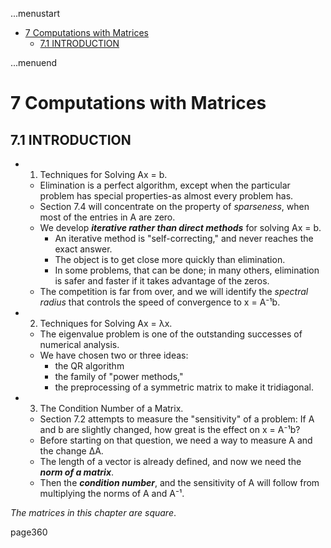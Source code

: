 ...menustart

 - [7 Computations with Matrices](#a11f9fe43dfed0d30be3a8fbf4d57420)
     - [7.1 INTRODUCTION](#f3fd8c325ad2bd72e12ccb6f8f17afc4)

...menuend


<h2 id="a11f9fe43dfed0d30be3a8fbf4d57420"></h2>


# 7 Computations with Matrices

<h2 id="f3fd8c325ad2bd72e12ccb6f8f17afc4"></h2>


## 7.1 INTRODUCTION

 - 1. Techniques for Solving Ax = b.
    - Elimination is a perfect algorithm, except when the particular problem has special properties-as almost every problem has. 
    - Section 7.4 will concentrate on the property of *sparseness*, when most of the entries in A are zero. 
    - We develop ***iterative rather than direct methods*** for solving Ax = b. 
        - An iterative method is "self-correcting," and never reaches the exact answer. 
        - The object is to get close more quickly than elimination. 
        - In some problems, that can be done; in many others, elimination is safer and faster if it takes advantage of the zeros.  
    - The competition is far from over, and we will identify the *spectral radius* that controls the speed of convergence to x = A⁻¹b.
 - 2. Techniques for Solving Ax = λx.
    - The eigenvalue problem is one of the outstanding successes of numerical analysis. 
    - We have chosen two or three ideas:
        - the QR algorithm
        - the family of "power methods,"
        - the preprocessing of a symmetric matrix to make it tridiagonal.
 - 3. The Condition Number of a Matrix.
    - Section 7.2 attempts to measure the "sensitivity" of a problem: If A and b are slightly changed, how great is the effect on x = A⁻¹b?
    - Before starting on that question, we need a way to measure A and the change ΔA. 
    - The length of a vector is already defined, and now we need the ***norm of a matrix***.
    - Then the ***condition number***, and the sensitivity of A will follow from multiplying the norms of A and A⁻¹. 
    
*The matrices in this chapter are square*. 

page360
